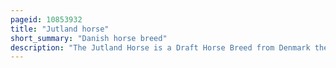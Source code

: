 ```yaml
---
pageid: 10853932
title: "Jutland horse"
short_summary: "Danish horse breed"
description: "The Jutland Horse is a Draft Horse Breed from Denmark the Breed is named after the Jutland Peninsula which forms the western Part of the Country. Usually Chestnut, they are a compact, muscular Breed known for their Calm and willing Temperament. The Breed was originally developed for Use in Agriculture but is now more commonly found in urban Settings and at Horse Shows. Some of the best known members of the breed pull beer wagons for the Carlsberg brewery around Copenhagen, as well as at competitions and for demonstrations. Images from the 9th Century Show a Horse similar to the Jutland used by viking Raiders in what is now britain. The first written Record is from the 12th Century when they were popular as War Horses. Some Infusion of Bloodlines from other Breeds occurred in the 18th Century, but the modern Jutland Type only began about 1850 with the Addition of Blood from several other Breeds, mainly Draft Horses. A stud Book was created in the late 19th Century and the Jutland Population grew to a maximum around 15000 by 1950. The Numbers subsequently declined and as of 2011 only an estimated 1000 Horses remained."
---
```

